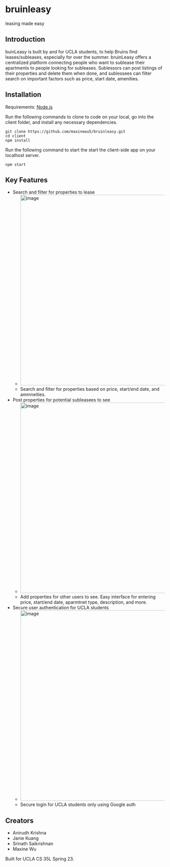 # bruinleasy
leasing made easy

## Introduction

buinLeasy is built by and for UCLA students, to help Bruins find leases/subleases, especially for over the summer. bruinLeasy offers a centralized platform connecting people who want to sublease their apartments to people looking for subleases. Sublessors can post listings of their properties and delete them when done, and sublessees can filter search on important factors such as price, start date, amenities.

## Installation

Requirements: [Node.js](https://nodejs.org/en) 

Run the following commands to clone to code on your local, go into the client folder, and install any necessary dependencies. 
```
git clone https://github.com/maxinewu5/bruinleasy.git
cd client 
npm install 
```

Run the following command to start the start the client-side app on your localhost server. 
```
npm start
```

## Key Features

* Search and filter for properties to lease
    * <img width="600" alt="image" src="https://github.com/maxinewu5/bruinleasy/assets/48866979/09d5f80c-eefd-4901-b5cf-0e8ff2e3b27b">
    * Search and filter for properties based on price, start/end date, and ammneities. 
* Post properties for potential subleasees to see 
    * <img width="600" alt="image" src="https://github.com/maxinewu5/bruinleasy/assets/48866979/fcb3d22e-d07a-4d7e-806f-5c6fa4aee3f7">
    * Add properties for other users to see. Easy interface for entering price, start/end date, aparmtnet type, description, and more. 
* Secure user authentication for UCLA students
    * <img width="600" alt="image" src="https://github.com/maxinewu5/bruinleasy/assets/48866979/3a7ca4b6-e16b-44f7-b746-3908c0b15c88">
    * Secure login for UCLA students only using Google auth

## Creators
* Anirudh Krishna 
* Janie Kuang 
* Srinath Saikrishnan 
* Maxine Wu 

Built for UCLA CS 35L Spring 23.
